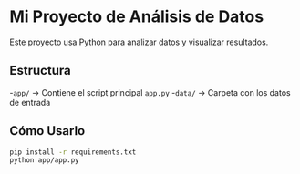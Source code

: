 # Mi Proyecto de Análisis de Datos 

Este proyecto usa Python para analizar datos y visualizar resultados.

## Estructura
-`app/` → Contiene el script principal `app.py`
-`data/` → Carpeta con los datos de entrada

## Cómo Usarlo
```bash
pip install -r requirements.txt
python app/app.py